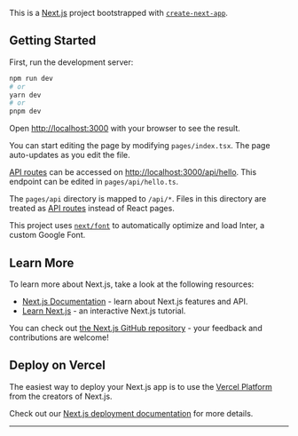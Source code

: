 This is a [Next.js](https://nextjs.org/) project bootstrapped with [`create-next-app`](https://github.com/vercel/next.js/tree/canary/packages/create-next-app).

## Getting Started

First, run the development server:

```bash
npm run dev
# or
yarn dev
# or
pnpm dev
```

Open [http://localhost:3000](http://localhost:3000) with your browser to see the result.

You can start editing the page by modifying `pages/index.tsx`. The page auto-updates as you edit the file.

[API routes](https://nextjs.org/docs/api-routes/introduction) can be accessed on [http://localhost:3000/api/hello](http://localhost:3000/api/hello). This endpoint can be edited in `pages/api/hello.ts`.

The `pages/api` directory is mapped to `/api/*`. Files in this directory are treated as [API routes](https://nextjs.org/docs/api-routes/introduction) instead of React pages.

This project uses [`next/font`](https://nextjs.org/docs/basic-features/font-optimization) to automatically optimize and load Inter, a custom Google Font.

## Learn More

To learn more about Next.js, take a look at the following resources:

- [Next.js Documentation](https://nextjs.org/docs) - learn about Next.js features and API.
- [Learn Next.js](https://nextjs.org/learn) - an interactive Next.js tutorial.

You can check out [the Next.js GitHub repository](https://github.com/vercel/next.js/) - your feedback and contributions are welcome!

## Deploy on Vercel

The easiest way to deploy your Next.js app is to use the [Vercel Platform](https://vercel.com/new?utm_medium=default-template&filter=next.js&utm_source=create-next-app&utm_campaign=create-next-app-readme) from the creators of Next.js.

Check out our [Next.js deployment documentation](https://nextjs.org/docs/deployment) for more details.

---

<!--
Iconos: npm install react-icons https://react-icons.github.io/react-icons
Global states for the navbar: npm install recoil    https://recoiljs.org/docs/introduction/getting-started
Firebase: backend service that allows us to create fullstack applications quickly and easy :)
    https://firebase.google.com/ => Go to console => Create project
    npm install firebase
React Firebase Hooks: npm i react-firebase-hooks
    documentation in: https://github.com/csfrequency/react-firebase-hooks README
    authentication Hooks: https://github.com/CSFrequency/react-firebase-hooks/tree/master/auth
        We used:
            useCreateUserWithEmailAndPassword,
            useSignInWithEmailAndPassword,
            useSignOut,
            useSendPasswordResetEmail

react-youtube: npm i react-youtube
Alerts = React-Toastify: npm i react-toastify
    Se debe importar en _app.tsx:
        import { ToastContainer, toast } from 'react-toastify';
        import 'react-toastify/dist/ReactToastify.css';
    return (
     <ToastContainer />
    )
 -->
